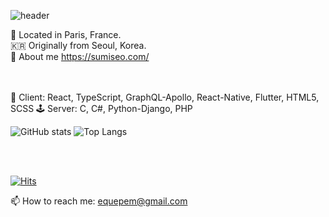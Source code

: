 ![header](https://capsule-render.vercel.app/api?type=waving&color=auto&text=CreativeDeveloper)

📍 Located in Paris, France.  
🇰🇷 Originally from Seoul, Korea.  
🧠 About me https://sumiseo.com/

</br>
</br>
👾 Client: React, TypeScript, GraphQL-Apollo, React-Native, Flutter, HTML5, SCSS  
🕹 Server: C, C#, Python-Django, PHP

![GitHub stats](https://github-readme-stats.vercel.app/api?username=SumiSeo&show_icons=true&theme=dracula)
![Top Langs](https://github-readme-stats.vercel.app/api/top-langs/?username=SumiSeo&theme=dracula&layout=compact)

</br>
</br>

[![Hits](https://hits.seeyoufarm.com/api/count/incr/badge.svg?url=https%3A%2F%2Fgithub.com%2Fgjbae1212%2Fhit-counter)](https://hits.seeyoufarm.com)                    


📫 How to reach me: equepem@gmail.com

<!--
**SumiSeo/SumiSeo** is a ✨ _special_ ✨ repository because its `README.md` (this file) appears on your GitHub profile.

Here are some ideas to get you started:

- 🔭 I’m currently working on ...
- 🌱 I’m currently learning ...
- 👯 I’m looking to collaborate on ...
- 🤔 I’m looking for help with ...
- 💬 Ask me about ...
- 📫 How to reach me: ...
- 😄 Pronouns: ...
- ⚡ Fun fact: ...
-->
